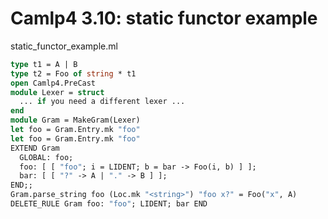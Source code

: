 <!-- ((! set title Camlp4 3.10   !)) ((! set learn !)) -->

# Camlp4 3.10: static functor example
static_functor_example.ml

```ocaml
type t1 = A | B
type t2 = Foo of string * t1
open Camlp4.PreCast
module Lexer = struct
  ... if you need a different lexer ...
end
module Gram = MakeGram(Lexer)
let foo = Gram.Entry.mk "foo"
let foo = Gram.Entry.mk "foo"
EXTEND Gram
  GLOBAL: foo;
  foo: [ [ "foo"; i = LIDENT; b = bar -> Foo(i, b) ] ];
  bar: [ [ "?" -> A | "." -> B ] ];
END;;
Gram.parse_string foo (Loc.mk "<string>") "foo x?" = Foo("x", A)
DELETE_RULE Gram foo: "foo"; LIDENT; bar END
```
